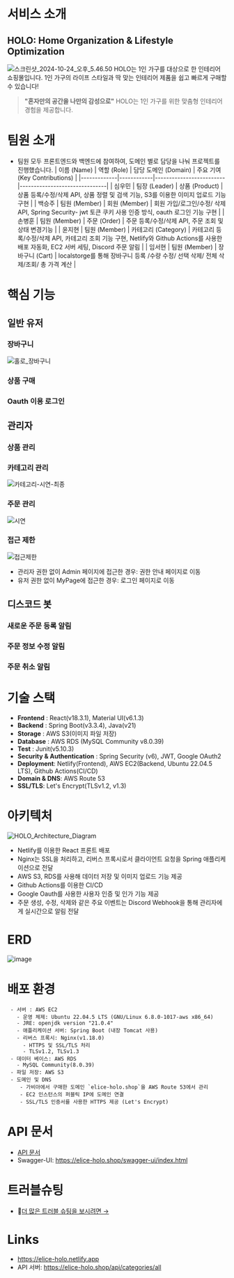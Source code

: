 # 서비스 소개
## HOLO: Home Organization & Lifestyle Optimization
![스크린샷_2024-10-24_오후_5.46.50](/uploads/c5608b25bd9a8a5d8079037c53e6e27f/스크린샷_2024-10-24_오후_5.46.50.png)
HOLO는 1인 가구를 대상으로 한 인테리어 쇼핑몰입니다. 1인 가구의 라이프 스타일과 딱 맞는 인테리어 제품을 쉽고 빠르게 구매할 수 있습니다!  
> **"혼자만의 공간을 나만의 감성으로"** HOLO는 1인 가구를 위한 맞춤형 인테리어 경험을 제공합니다.

# 팀원 소개
- 팀원 모두 프론트엔드와 백엔드에 참여하여, 도메인 별로 담당을 나눠 프로젝트를 진행했습니다.
  | 이름 (Name)  | 역할 (Role)  | 담당 도메인 (Domain)      | 주요 기여 (Key Contributions) |
  |-------------|------------|-------------------------|-------------------------------|
  | 심우민       | 팀장 (Leader) | 상품 (Product)          | 상품 등록/수정/삭제 API, 상품 정렬 및 검색 기능, S3를 이용한 이미지 업로드 기능 구현 |
  | 백승주       | 팀원 (Member) | 회원 (Member)           |  회원 가입/로그인/수정/ 삭제 API, Spring Security- jwt 토큰 쿠키 사용 인증 방식, oauth 로그인 기능 구현 |
  | 손병훈       | 팀원 (Member) | 주문 (Order)            |  주문 등록/수정/삭제 API, 주문 조회 및 상태 변경기능 |
  | 윤지현       | 팀원 (Member) | 카테고리 (Category)      | 카테고리 등록/수정/삭제 API, 카테고리 조회 기능 구현, Netlify와 Github Actions를 사용한 배포 자동화, EC2 서버 세팅, Discord 주문 알림 |
  | 임서현       | 팀원 (Member) | 장바구니 (Cart)          | localstorge를 통해 장바구니 등록 /수량 수정/ 선택 삭제/ 전체 삭제/조회/ 총 가격 계산 |

# 핵심 기능
## 일반 유저
### 장바구니
![홀로_장바구니](/uploads/a483dd9d1f1f3ce84790265d2c03c4f8/홀로_장바구니.gif)
### 상품 구매
### Oauth 이용 로그인
## 관리자
### 상품 관리
### 카테고리 관리
![카테고리-시연-최종](/uploads/0b3d1ec0b2842c3df08694da9581f73a/카테고리-시연-최종.gif)
### 주문 관리
![시연](/uploads/0fd217f5c44f8bf5dc4baaaed4f0c0dd/시연.gif)
### 접근 제한
![접근제한](/uploads/15f473d8485b66ac6fb44ff6c834718b/접근제한.gif)
- 관리자 권한 없이 Admin 페이지에 접근한 경우: 권한 안내 페이지로 이동
- 유저 권한 없이 MyPage에 접근한 경우: 로그인 페이지로 이동
## 디스코드 봇
### 새로운 주문 등록 알림
### 주문 정보 수정 알림
### 주문 취소 알림


# 기술 스택
- **Frontend** : React(v18.3.1), Material UI(v6.1.3)
- **Backend** : Spring Boot(v3.3.4), Java(v21)
- **Storage** : AWS S3(이미지 파일 저장)
- **Database** : AWS RDS (MySQL Community v8.0.39)
- **Test** : Junit(v5.10.3)
- **Security & Authentication** : Spring Security (v6), JWT, Google OAuth2
- **Deployment**: Netlify(Frontend), AWS EC2(Backend, Ubuntu 22.04.5 LTS), Github Actions(CI/CD)
- **Domain & DNS**: AWS Route 53
- **SSL/TLS**: Let's Encrypt(TLSv1.2, v1.3)

# 아키텍처
![HOLO_Architecture_Diagram](/uploads/26d47ea3156341c8afd23ffc5b3bfbbf/HOLO_sample_.drawio__3_.png)
- Netlify를 이용한 React 프론트 배포
- Nginx는 SSL을 처리하고, 리버스 프록시로서 클라이언트 요청을 Spring 애플리케이션으로 전달
- AWS S3, RDS를 사용해 데이터 저장 및 이미지 업로드 기능 제공
- Github Actions를 이용한 CI/CD
- Google Oauth를 사용한 사용자 인증 및 인가 기능 제공
- 주문 생성, 수정, 삭제와 같은 주요 이벤트는 Discord Webhook을 통해 관리자에게 실시간으로 알림 전달


# ERD
![image](/uploads/caee15e25414f21ce5dc126c4b4df4d4/image.png)

# 배포 환경
```
 - 서버 : AWS EC2
   - 운영 체제: Ubuntu 22.04.5 LTS (GNU/Linux 6.8.0-1017-aws x86_64)
   - JRE: openjdk version "21.0.4"
   - 애플리케이션 서버: Spring Boot (내장 Tomcat 사용)
   - 리버스 프록시: Nginx(v1.18.0)
     - HTTPS 및 SSL/TLS 처리
     - TLSv1.2, TLSv1.3
 - 데이터 베이스: AWS RDS
   - MySQL Community(8.0.39)
 - 파일 저장: AWS S3
 - 도메인 및 DNS
    - 가비아에서 구매한 도메인 `elice-holo.shop`을 AWS Route 53에서 관리
    - EC2 인스턴스의 퍼블릭 IP에 도메인 연결
    - SSL/TLS 인증서를 사용한 HTTPS 제공 (Let's Encrypt)
```

# API 문서
- [API 문서](https://kdt-gitlab.elice.io/cloud_track/class_04/web_project2/team01/holo-backend/-/wikis/Documents/API-%EB%AA%85%EC%84%B8%EC%84%9C)
- Swagger-UI: https://elice-holo.shop/swagger-ui/index.html

# 트러블슈팅
- [더 많은 트러블 슈팅을 보시려면 → ](https://kdt-gitlab.elice.io/cloud_track/class_04/web_project2/team01/holo-backend/-/wikis/TroubleShooting/TroubleShooting)

# Links
- https://elice-holo.netlify.app
- API 서버: https://elice-holo.shop/api/categories/all

